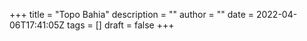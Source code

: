 +++
title = "Topo Bahia"
description = ""
author = ""
date = 2022-04-06T17:41:05Z
tags = []
draft = false
+++
